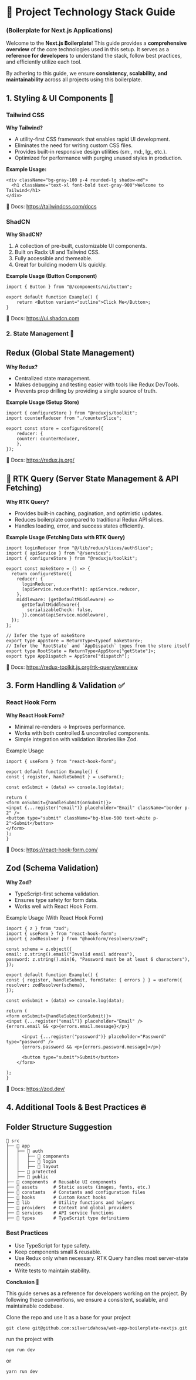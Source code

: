 # 🚀 Project Technology Stack Guide

### (Boilerplate for Next.js Applications)

Welcome to the **Next.js Boilerplate**! This guide provides a **comprehensive overview** of the core technologies used in this setup. It serves as a **reference for developers** to understand the stack, follow best practices, and efficiently utilize each tool.

By adhering to this guide, we ensure **consistency, scalability, and maintainability** across all projects using this boilerplate.

## 1. Styling & UI Components 🎨

### Tailwind CSS

**Why Tailwind?**

<ul>
<li>A utility-first CSS framework that enables rapid UI development.</li>
<li>Eliminates the need for writing custom CSS files.</li>
<li>Provides built-in responsive design utilities (sm:, md:, lg:, etc.).</li>
<li>Optimized for performance with purging unused styles in production.</li>
</ul>

**Example Usage:**

```
<div className="bg-gray-100 p-4 rounded-lg shadow-md">
  <h1 className="text-xl font-bold text-gray-900">Welcome to Tailwind</h1>
</div>
```

🔗 Docs: https://tailwindcss.com/docs

### ShadCN

**Why ShadCN?**

<ol>
<li>A collection of pre-built, customizable UI components.</li>
<li>Built on Radix UI and Tailwind CSS.</li>
<li>Fully accessible and themeable.</li>
<li>Great for building modern UIs quickly.</li>
</ol>

**Example Usage (Button Component)**

```
import { Button } from "@/components/ui/button";

export default function Example() {
    return <Button variant="outline">Click Me</Button>;
}
```

🔗 Docs: https://ui.shadcn.com

### 2. State Management 🔄

## Redux (Global State Management)

**Why Redux?**

<ul>
<li>Centralized state management.</li>
<li>Makes debugging and testing easier with tools like Redux DevTools.</li>
<li>Prevents prop drilling by providing a single source of truth.</li>
</ul>

**Example Usage (Setup Store)**

```
import { configureStore } from "@reduxjs/toolkit";
import counterReducer from "./counterSlice";

export const store = configureStore({
    reducer: {
    counter: counterReducer,
    },
});
```

🔗 Docs: https://redux.js.org/

## 🔹 RTK Query (Server State Management & API Fetching)

**Why RTK Query?**

<ul>
<li>Provides built-in caching, pagination, and optimistic updates.</li>
<li>Reduces boilerplate compared to traditional Redux API slices.</li>
<li>Handles loading, error, and success states efficiently.</li>
</ul>

**Example Usage (Fetching Data with RTK Query)**

```
import loginReducer from "@/lib/redux/slices/authSlice";
import { apiService } from "@/services";
import { configureStore } from "@reduxjs/toolkit";

export const makeStore = () => {
  return configureStore({
    reducer: {
      loginReducer,
      [apiService.reducerPath]: apiService.reducer,
    },
    middleware: (getDefaultMiddleware) =>
      getDefaultMiddleware({
        serializableCheck: false,
      }).concat(apiService.middleware),
  });
};

// Infer the type of makeStore
export type AppStore = ReturnType<typeof makeStore>;
// Infer the `RootState` and `AppDispatch` types from the store itself
export type RootState = ReturnType<AppStore["getState"]>;
export type AppDispatch = AppStore["dispatch"];

```

🔗 Docs: https://redux-toolkit.js.org/rtk-query/overview

## 3. Form Handling & Validation ✅

### React Hook Form

**Why React Hook Form?**

<ul>
<li>Minimal re-renders → Improves performance.</li>
<li>Works with both controlled & uncontrolled components.</li>
<li>Simple integration with validation libraries like Zod.</li>
</ul>

Example Usage

```
import { useForm } from "react-hook-form";

export default function Example() {
const { register, handleSubmit } = useForm();

const onSubmit = (data) => console.log(data);

return (
<form onSubmit={handleSubmit(onSubmit)}>
<input {...register("email")} placeholder="Email" className="border p-2" />
<button type="submit" className="bg-blue-500 text-white p-2">Submit</button>
</form>
);
}
```

🔗 Docs: https://react-hook-form.com/

## Zod (Schema Validation)

**Why Zod?**

<ul>
<li>TypeScript-first schema validation.</li>
<li>Ensures type safety for form data.</li>
<li>Works well with React Hook Form.</li>
</ul>

Example Usage (With React Hook Form)

```
import { z } from "zod";
import { useForm } from "react-hook-form";
import { zodResolver } from "@hookform/resolvers/zod";

const schema = z.object({
email: z.string().email("Invalid email address"),
password: z.string().min(6, "Password must be at least 6 characters"),
});

export default function Example() {
const { register, handleSubmit, formState: { errors } } = useForm({
resolver: zodResolver(schema),
});

const onSubmit = (data) => console.log(data);

return (
<form onSubmit={handleSubmit(onSubmit)}>
<input {...register("email")} placeholder="Email" />
{errors.email && <p>{errors.email.message}</p>}

      <input {...register("password")} placeholder="Password" type="password" />
      {errors.password && <p>{errors.password.message}</p>}

      <button type="submit">Submit</button>
    </form>

);
}
```

🔗 Docs: https://zod.dev/

## 4. Additional Tools & Best Practices 🔥

## Folder Structure Suggestion

```
📂 src
├── 📂 app
│   ├── 📂 auth
│   │   ├── 📂 components
│   │   ├── 📂 login
│   │   ├── 📂 layout
│   ├── 📂 protected
│   ├── 📂 public
├── 📂 components  # Reusable UI components
├── 📂 assets      # Static assets (images, fonts, etc.)
├── 📂 constants   # Constants and configuration files
├── 📂 hooks       # Custom React hooks
├── 📂 lib         # Utility functions and helpers
├── 📂 providers   # Context and global providers
├── 📂 services    # API service functions
├── 📂 types       # TypeScript type definitions

```

### Best Practices

<ul>
 <li>Use TypeScript for type safety.</li>
<li>Keep components small & reusable.</li>
<li>Use Redux only when necessary. RTK Query handles most server-state needs.</li>
<li>Write tests to maintain stability.</li>
</ul>

**Conclusion 🎯**

This guide serves as a reference for developers working on the project. By following these conventions, we ensure a consistent, scalable, and maintainable codebase.

Clone the repo and use It as a base for your project

```
git clone git@github.com:silveridahosa/web-app-boilerplate-nextjs.git
```

run the project with

```
npm run dev
```

or

```
yarn run dev
```
